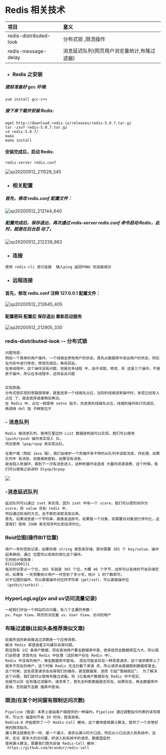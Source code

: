 # Redis 相关技术
 |          项目              |  意义          |
 | :---                      | :---           |
 | redis-distributed-look    |  分布式锁 ,限流操作     |
 | redis-message-delay       |  消息延迟队列(网页用户浏览量统计,布隆过滤器)    |
- ### Redis 之安装
##### 提前准备好 gcc 环境:
```
yum install gcc-c++
```
##### 接下来下载并安装 Redis:
```
wget http://download.redis.io/releases/redis-5.0.7.tar.gz 
tar -zxvf redis-5.0.7.tar.gz
cd redis-5.0.7/ 
make
make install
```
#### 安装完成后，启动 Redis:
```
redis-server redis.conf
```
![sp20200512_211529_345](https://imgkr.cn-bj.ufileos.com/fed7c9cf-d8c1-40af-973e-00d77b76ca27.png)
- ### 相关配置
##### 首先，修改 redis.conf 配置文件：
![sp20200512_212144_640](https://imgkr.cn-bj.ufileos.com/cf418afb-bc45-4b9e-8ce6-abf6a2b6d08b.png)
##### 配置完成后，保存退出，再次通过 redis-server redis.conf 命令启动 Redis，此时，就是在后台启 动了。
![sp20200512_212239_883](https://imgkr.cn-bj.ufileos.com/0bf02ce3-fe06-4690-b2bc-863e360f5cfe.png)

- ### 连接
```
使用 redis-cli 进行连接  输入ping 返回PONG 则连接成功
```
- ### 远程连接
#### 首先，修改 redis.conf 注释 127.0.0.1 配置文件：
![sp20200512_212645_405](https://imgkr.cn-bj.ufileos.com/08de90e5-09b7-4f49-b61d-0481e14ccd1d.png)
#### 配置密码 配置后 保存退出 重新启动服务
![sp20200512_212905_330](https://imgkr.cn-bj.ufileos.com/7453a760-a33d-4b81-b17f-a9e75dd401da.png)

### redis-distributed-look -- 分布式锁
```text
问题场景:
例如一个简单的用户操作，一个线城去修改用户的状态，首先从数据库中读出用户的状态，然后 在内存中进行修改，修改完成后，再存回去。
在单线程中，这个操作没有问题，但是在多线程 中，由于读取、修改、存 这是三个操作，不是原子操作，所以在多线程中，这样会出问题


实现思路:
分布式锁实现的思路很简单，就是进来一个线城先占位，当别的线城进来操作时，发现已经有人占位 了，就会放弃或者稍后再试。
在 Redis 中，占位一般使用 setnx 指令，先进来的线城先占位，线城的操作执行完成后，再调用 del 指 令释放位子
```
###  - 消息队列
```text
Redis 做消息队列，使用它里边的 List 数据结构就可以实现，我们可以使用 lpush/rpush 操作来实现入 队，
然后使用 lpop/rpop 来实现出队。

在客户端（例如 Java 端），我们会维护一个死循环来不停的从队列中读取消息，并处理，如果队列中 有消息，则直接获取到，如果没有消息，
就会陷入死循环，直到下一次有消息进入，这种死循环会造成 大量的资源浪费，这个时候，我们可以使用之前讲的 blpop/brpop 
```
![](https://imgkr.cn-bj.ufileos.com/098a1f6c-9419-426d-9d72-101283bd14f1.png)

### -消息延迟队列
```text
延迟队列可以通过 zset 来实现，因为 zset 中有一个 score，我们可以把时间作为 score，将 value 存到 redis 中，
然后通过轮询的方式，去不断的读取消息出来。
首先，如果消息是一个字符串，直接发送即可，如果是一个对象，则需要对对象进行序列化，这里我们 使用 JSON 来实现序列化和反序列化。 
```
### Reid位图(操作BIT位置)
```text
用户一年的签到记录，如果你用 string 类型来存储，那你需要 365 个 key/value，操作起来麻烦。通过 位图可以有效的简化这个操作。
它的统计很简单：
01111000111
每天的记录占一个位，365 天就是 365 个位，大概 46 个字节，这样可以有效的节省存储空间，如果有 一天想要统计用户一共签到了多少天，统计 1 的个数即可。
对于位图的操作，可以直接操作对应的字符串（get/set），可以直接操作位（getbit/setbit）. 
```
### HyperLogLog(pv and uv访问流量记录)
```text
一般我们评估一个网站的访问量，有几个主要的参数：
pv，Page View，网页的浏览量 uv，User View，访问的用户
```
### 布隆过滤器(比如头条推荐类似文章)
```text
前面所说的新闻推送过滤算是一个应用场景。
解决 Redis 穿透或者又叫缓存击穿问题。
假设我有 1亿 条用户数据，现在查询用户要去数据库中查，效率低而且数据库压力大，所以我们会把请 求首先在 Redis 中处理（活跃用户存在 Redis 中），
Redis 中没有的用户，再去数据库中查询。 现在可能会存在一种恶意请求，这个请求携带上了很多不存在的用户，这个时候 Redis 无法拦截下来请 求，所以请求会直接跑到数据库里去。
这个时候，这些恶意请求会击穿我们的缓存，甚至数据库，进而 引起“雪崩效应”。 为了解决这个问题，我们就可以使用布隆过滤器。将 1亿条用户数据存在 Redis 中不现实，
但是可以存 在布隆过滤器中，请求来了，首先去判断数据是否存在，如果存在，再去数据库中查询，否则就不去数 据库中查询。 
```
### 限流(在某个时间窗有限制访问次数)
```text
Pipeline（管道）本质上是由客户端提供的一种操作。Pipeline 通过调整指令列表的读写顺序，可以大 幅度的节省 IO 时间，提高效率。 
Redis4.0 开始提供了一个 Redis-Cell 模块，这个模块使用漏斗算法，提供了一个非常好用的限流指令。
漏斗算法就像名字一样，是一个漏斗，请求从漏斗的大口进，然后从小口出进入到系统中，这样，无论 是多大的访问量，终进入到系统中的请求，都是固定的
使用漏斗算法，需要我们首先安装 Redis-Cell 模块：
 https://github.com/brandur/redis-cell
```
